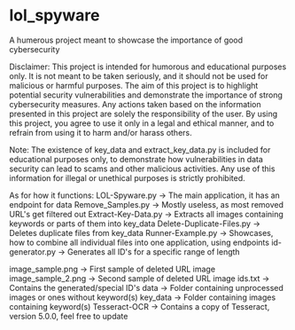 # lol_spyware
A humerous project meant to showcase the importance of good cybersecurity

Disclaimer: This project is intended for humorous and educational purposes only. It is not meant to be taken seriously, and it should not be used for malicious or harmful purposes. The aim of this project is to highlight potential security vulnerabilities and demonstrate the importance of strong cybersecurity measures. Any actions taken based on the information presented in this project are solely the responsibility of the user. By using this project, you agree to use it only in a legal and ethical manner, and to refrain from using it to harm and/or harass others.

Note: The existence of key_data and extract_key_data.py is included for educational purposes only, to demonstrate how vulnerabilities in data security can lead to scams and other malicious activities. Any use of this information for illegal or unethical purposes is strictly prohibited.

As for how it functions: 
LOL-Spyware.py -> The main application, it has an endpoint for data
Remove_Samples.py -> Mostly useless, as most removed URL's get filtered out
Extract-Key-Data.py -> Extracts all images containing keywords or parts of them into key_data
Delete-Duplicate-Files.py -> Deletes duplicate files from key_data
Runner-Example.py -> Showcases, how to combine all individual files into one application, using endpoints
id-generator.py -> Generates all ID's for a specific range of length

image_sample.png -> First sample of deleted URL image
image_sample_2.png -> Second sample of deleted URL image
ids.txt -> Contains the generated/special ID's
data -> Folder containing unprocessed images or ones without keyword(s)
key_data -> Folder containing images containing keyword(s)
Tesseract-OCR -> Contains a copy of Tesseract, version 5.0.0, feel free to update
